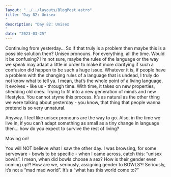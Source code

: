 ```yaml
---
layout: "../../layouts/BlogPost.astro"
title: "Day 82: Unisex
"
description: "Day 82: Unisex
"
date: "2023-03-25"
---
```


Continuing from yesterday…
So if that truly is a problem then maybe this is a possible solution then? Unisex pronouns. For everything, all the time. Would it be confusing? I’m not sure, maybe the rules of the language or the way we speak may adapt a little in order to make it more clarifying if such a confusion did happen to be such a huge issue. Whatever it is, if people have a problem with the changing rules of a language that is undead, I truly do not know what to tell ya. I mean, that’s the whole point of a living language, it evolves - like us - through time. With time, it takes on new properties, shedding old ones. Trying to fit into a new generation of minds and new lifestyles. You cannot styme this process. It’s as natural as the other thing we were talking about yesterday - you know, that thing that people wanna pretend is so very unnatural. 

Anyway.
I feel like unisex pronouns are the way to go. Also, in the time we live in, if you can’t adapt something as small as a tiny change in language then… how do you expect to survive the rest of living?

Moving on!

You will NOT believe what I saw the other day. I was browsing, for some serveware - bowls to be specific - when I came across, catch this: “unisex bowls”.
I mean, when did bowls choose a sex? How is their gender even coming up?! How are we, seriously, assigning gender to BOWLS?!
Seriously, it’s not a “mad mad world”. It’s a “what has this world come to?”
